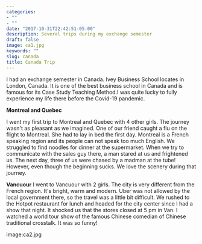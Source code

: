 ```yaml
---
categories:
- ""
- ""
date: "2017-10-31T22:42:51-05:00"
description: Several trips during my exchange semester
draft: false
image: ca1.jpg
keywords: ""
slug: canada
title: Canada Trip 
---
```

I had an exchange semester in Canada. Ivey Business School locates in London, Canada. It is one of the best business school in Canada and is famous for its Case Study Teaching Method.I was quite lucky to fully experience my life there before the Covid-19 pandemic.


**Montreal and Quebec**

I went my first trip to Montreal and Quebec with 4 other girls. The journey wasn't as pleasant as we imagined. 
One of our friend caught a flu on the flight to Montreal. She had to lay in bed the first day. 
Montreal is a French speaking region and its people can not speak too much English. We struggled to find noodles for dinner at the supermarket. When we try to communicate with the sales guy there, a man stared at us and frightened us. The next day, three of us were chased by a madman at the tube! 
However, even though the beginning sucks. We love the scenery during that journey. 


**Vancuour**
I went to Vancuour with 2 girls. The city is very different from the French region. It's bright, warm and modern. Uber was not allowed by the local government there, so the travel was a little bit difficult. We rushed to the Hotpot restaurant for lunch and headed for the city center since I had a show that night. It shocked us that the stores closed at 5 pm in Van. I watched a world tour show of the famous Chinese comedian of Chinese traditional crosstalk. It was so funny!

image:ca2.jpg

